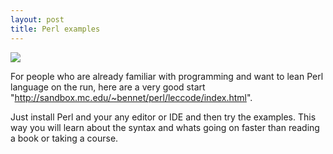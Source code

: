 ```yaml
---
layout: post
title: Perl examples
---
```




![](https://mbadry1.github.io/images/PostsImages/04.jpg)

For people who are already familiar with programming and want to lean Perl language on the run, here are a very good start "http://sandbox.mc.edu/~bennet/perl/leccode/index.html".

Just install Perl and your any editor or IDE and then try the examples. This way you will learn about the syntax and whats going on faster than reading a book or taking a course.